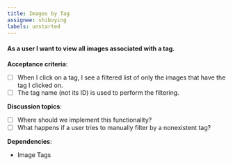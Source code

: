 ```yaml
---
title: Images by Tag
assignee: shiboying
labels: unstarted
---
```


#### As a user I want to view all images associated with a tag.

__Acceptance criteria__:
- [ ] When I click on a tag, I see a filtered list of only the images that have
  the tag I clicked on.
- [ ] The tag name (not its ID) is used to perform the filtering.

__Discussion topics__:
- [ ] Where should we implement this functionality?
- [ ] What happens if a user tries to manually filter by a nonexistent tag?

__Dependencies__:
- Image Tags
